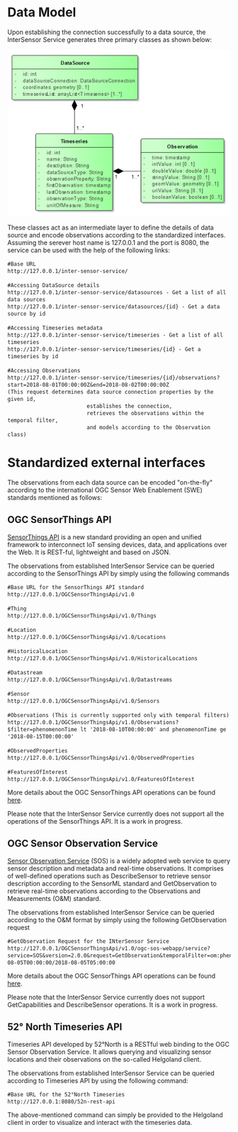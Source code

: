 # Data Model
Upon establishing the connection successfully to a data source, the InterSensor Service generates three primary classes as shown below:

![Alt text](../../theme/img/DataModel.png?raw=true "DataModel")

These classes act as an intermediate layer to define the details of data source and encode observations according to the standardized interfaces. Assuming the serever host name is 127.0.0.1 and the port is 8080, the service can be used with the help of the following links:
```
#Base URL
http://127.0.0.1/inter-sensor-service/

#Accessing DataSource details
http://127.0.0.1/inter-sensor-service/datasources - Get a list of all data sources
http://127.0.0.1/inter-sensor-service/datasources/{id} - Get a data source by id

#Accessing Timeseries metadata
http://127.0.0.1/inter-sensor-service/timeseries - Get a list of all timeseries
http://127.0.0.1/inter-sensor-service/timeseries/{id} - Get a timeseries by id

#Accessing Observations
http://127.0.0.1/inter-sensor-service/timeseries/{id}/observations?start=2018-08-01T00:00:00Z&end=2018-08-02T00:00:00Z
(This request determines data source connection properties by the given id, 
                         establishes the connection, 
                         retrieves the observations within the temporal filter,
                         and models according to the Observation class) 
```

# Standardized external interfaces
The observations from each data source can be encoded "on-the-fly" according to the international OGC Sensor Web Enablement (SWE) standards mentioned as follows:

## OGC SensorThings API
[SensorThings API](http://www.opengeospatial.org/standards/sensorthings) is a new standard providing an open and unified framework to interconnect IoT sensing devices, data, and applications over the Web. It is REST-ful, lightweight and based on JSON. 

The observations from established InterSensor Service can be queried according to the SensorThings API by simply using the following commands
```
#Base URL for the SensorThings API standard
http://127.0.0.1/OGCSensorThingsApi/v1.0

#Thing
http://127.0.0.1/OGCSensorThingsApi/v1.0/Things

#Location
http://127.0.0.1/OGCSensorThingsApi/v1.0/Locations

#HistoricalLocation
http://127.0.0.1/OGCSensorThingsApi/v1.0/HistoricalLocations

#Datastream
http://127.0.0.1/OGCSensorThingsApi/v1.0/Datastreams

#Sensor
http://127.0.0.1/OGCSensorThingsApi/v1.0/Sensors

#Observations (This is currently supported only with temporal filters)
http://127.0.0.1/OGCSensorThingsApi/v1.0/Observations?$filter=phenomenonTime lt '2018-08-10T00:00:00' and phenomenonTime ge '2018-08-15T00:00:00'

#ObservedProperties
http://127.0.0.1/OGCSensorThingsApi/v1.0/ObservedProperties

#FeaturesOfInterest
http://127.0.0.1/OGCSensorThingsApi/v1.0/FeaturesOfInterest
```
More details about the OGC SensorThings API operations can be found [here](https://developers.sensorup.com/docs/).

Please note that the InterSensor Service currently does not support all the operations of the SensorThings API. It is a work in progress. 

## OGC Sensor Observation Service
[Sensor Observation Service](http://www.opengeospatial.org/standards/sos) (SOS) is a widely adopted web service to query sensor description and metadata and real-time observations. It comprises of well-defined operations such as DescribeSensor to retrieve sensor description according to the SensorML standard and GetObservation to retrieve real-time observations according to the Observations and Measurements (O&M) standard.

The observations from established InterSensor Service can be queried according to the O&M format by simply using the following GetObservation request
```
#GetObservation Request for the INterSensor Service
http://127.0.0.1/OGCSensorThingsApi/v1.0/ogc-sos-webapp/service?service=SOS&version=2.0.0&request=GetObservation&temporalFilter=om:phenomenonTime,2018-08-05T00:00:00/2018-08-05T05:00:00
```
More details about the OGC SensorThings API operations can be found [here](http://www.opengeospatial.org/standards/sos).

Please note that the InterSensor Service currently does not support GetCapabilities and DescribeSensor operations. It is a work in progress.

## 52° North Timeseries API
Timeseries API developed by 52°North is a RESTful web binding to the OGC Sensor Observation Service. It allows querying and visualizing sensor locations and their observations on the so-called Helgoland client.

The observations from established InterSensor Service can be queried according to Timeseries API by using the following command:
```
#Base URL for the 52°North Timeseries
http://127.0.0.1:8080/52n-rest-api
```
The above-mentioned command can simply be provided to the Helgoland client in order to visualize and interact with the timeseries data. 



